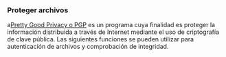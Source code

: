 ### Proteger archivos

a[Pretty Good Privacy o PGP](https://en.wikipedia.org/wiki/Pretty_Good_Privacy) es un programa cuya finalidad es proteger la información distribuida a través de Internet mediante el uso de criptografía de clave pública. Las siguientes funciones se pueden utilizar para autenticación de archivos y comprobación de integridad.
